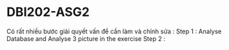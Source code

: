 # DBI202-ASG2
Có rất nhiều bước giải quyết vấn đề cần làm và chỉnh sửa : 
Step 1 : Analyse Database and Analyse 3 picture in the exercise
Step 2 : 

